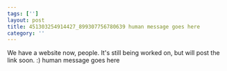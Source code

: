 ```yaml
---
tags: ['']
layout: post
title: 451303254914427_899307756780639 human message goes here
category: ''
---
```

We have a website now, people. It's still being worked on, but will post the link soon. :)
human message goes here
